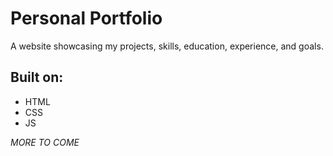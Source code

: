 # Personal Portfolio 
A website showcasing my projects, skills, education, experience, and goals.

## Built on:
- HTML
- CSS
- JS


*MORE TO COME*
